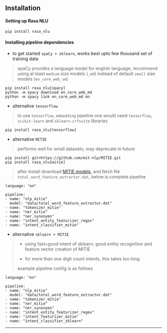 
## Installation

#### Setting up Rasa NLU

```
pip install rasa_nlu
```

#### Installing pipeline dependencies

* to get started `spaCy + sklearn`, works best upto few thousand set of training data

> spaCy provides a language model for english language, recommend using at least `medium` size models (`_md`) instead of default `small` size models (`en_core_web_sm`)

```
pip install rasa_nlu[spacy]
python -m spacy download en_core_web_md
python -m spacy link en_core_web_md en
```


* alternative `tensorflow`

> to use `tensorflow_embedding` pipeline one would need `tensorflow`, `scikit-learn` and `sklearn-crfsuite` libraries

```
pip install rasa_nlu[tensorflow]
```


* alternative `MITIE`

> performs well for small datasets, may deprecate in future

```
pip install git+https://github.com/mit-nlp/MITIE.git
pip install rasa_nlu[mitie]
```

> after install download [MITIE models](https://github.com/mit-nlp/MITIE/releases/download/v0.4/MITIE-models-v0.2.tar.bz2), and fetch file `total_word_feature_extractor.dat`, below is complete pipeline

```
language: "en"

pipeline:
- name: "nlp_mitie"
  model: "data/total_word_feature_extractor.dat"
- name: "tokenizer_mitie"
- name: "ner_mitie"
- name: "ner_synonyms"
- name: "intent_entity_featurizer_regex"
- name: "intent_classifier_mitie"
```


* alternative `sklearn + MITIE`

> * using fast+good intent of sklearn; good entity recognition and feature vector creation of MITIE
>
> * for more than one digit count intents, this takes too long
>
> example pipeline config is as follows

```
language: "en"

pipeline:
- name: "nlp_mitie"
  model: "data/total_word_feature_extractor.dat"
- name: "tokenizer_mitie"
- name: "ner_mitie"
- name: "ner_synonyms"
- name: "intent_entity_featurizer_regex"
- name: "intent_featurizer_mitie"
- name: "intent_classifier_sklearn"
```

---
